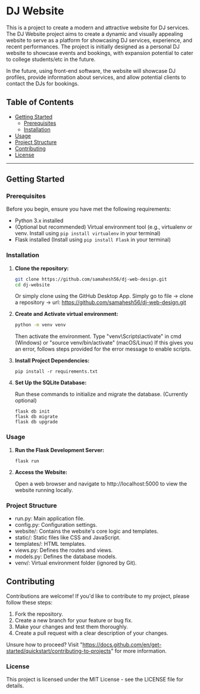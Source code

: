 # DJ Website

This is a project to create a modern and attractive website for DJ services. The DJ Website project aims to create a dynamic and visually appealing website to serve as a platform for showcasing DJ services, experience, and recent performances. The project is initially designed as a personal DJ website to showcase events and bookings, with expansion potential to cater to college students/etc in the future.


In the future, using front-end software, the website will showcase DJ profiles, provide information about services, and allow potential clients to contact the DJs for bookings.

## Table of Contents
- [Getting Started](#getting-started)
  - [Prerequisites](#prerequisites)
  - [Installation](#installation)
- [Usage](#usage)
- [Project Structure](#project-structure)
- [Contributing](#contributing)
- [License](#license)

---

## Getting Started

### Prerequisites

Before you begin, ensure you have met the following requirements:

- Python 3.x installed
- (Optional but recommended) Virtual environment tool (e.g., virtualenv or venv. Install using `pip install virtualenv` in your terminal) 
- Flask installed (Install using `pip install Flask` in your terminal)

### Installation

1. **Clone the repository:**

   ```bash
   git clone https://github.com/samahesh56/dj-web-design.git
   cd dj-website
   ```
   Or simply clone using the GitHub Desktop App. Simply go to file -> clone a repository -> url: https://github.com/samahesh56/dj-web-design.git

2. **Create and Activate virtual environment:**

    ```bash
    python -m venv venv 
    ```

    Then activate the environment. Type "venv\Scripts\activate" in cmd (Windows) or "source venv/bin/activate" (macOS/Linux)
    If this gives you an error, follows steps provided for the error message to enable scripts.

3. **Install Project Dependencies:**

    ```
    pip install -r requirements.txt
    ```

4. **Set Up the SQLite Database:**

    Run these commands to initialize and migrate the database. (Currently optional)
    ```
    flask db init
    flask db migrate
    flask db upgrade
    ```

### Usage

1. **Run the Flask Development Server:**

    ```
    flask run
    ```
2. **Access the Website:**

    Open a web browser and navigate to http://localhost:5000 to view the website running locally.

### Project Structure
- run.py: Main application file.
- config.py: Configuration settings.
- website/: Contains the website's core logic and templates.
- static/: Static files like CSS and JavaScript.
- templates/: HTML templates.
- views.py: Defines the routes and views.
- models.py: Defines the database models.
- venv/: Virtual environment folder (ignored by Git).

## Contributing 

Contributions are welcome! If you'd like to contribute to my project, please follow these steps:

1. Fork the repository.
2. Create a new branch for your feature or bug fix.
3. Make your changes and test them thoroughly.
4. Create a pull request with a clear description of your changes.

Unsure how to proceed? Visit "https://docs.github.com/en/get-started/quickstart/contributing-to-projects" for more information. 

### License

This project is licensed under the MIT License - see the LICENSE file for details.



